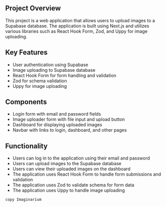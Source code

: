 ## Project Overview

This project is a web application that allows users to upload images to a Supabase database. The application is built using Next.js and utilizes various libraries such as React Hook Form, Zod, and Uppy for image uploading.

## Key Features

- User authentication using Supabase
- Image uploading to Supabase database
- React Hook Form for form handling and validation
- Zod for schema validation
- Uppy for image uploading

## Components

- Login form with email and password fields
- Image uploader form with file input and upload button
- Dashboard for displaying uploaded images
- Navbar with links to login, dashboard, and other pages

## Functionality

- Users can log in to the application using their email and password
- Users can upload images to the Supabase database
- Users can view their uploaded images on the dashboard
- The application uses React Hook Form to handle form submissions and validation
- The application uses Zod to validate schema for form data
- The application uses Uppy to handle image uploading

```bash
copy Imaginarium
```